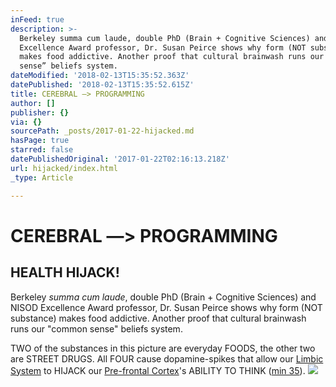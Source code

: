 ```yaml
---
inFeed: true
description: >-
  Berkeley summa cum laude, double PhD (Brain + Cognitive Sciences) and NISOD
  Excellence Award professor, Dr. Susan Peirce shows why form (NOT substance)
  makes food addictive. Another proof that cultural brainwash runs our “common
  sense” beliefs system.
dateModified: '2018-02-13T15:35:52.363Z'
datePublished: '2018-02-13T15:35:52.615Z'
title: CEREBRAL ―> PROGRAMMING
author: []
publisher: {}
via: {}
sourcePath: _posts/2017-01-22-hijacked.md
hasPage: true
starred: false
datePublishedOriginal: '2017-01-22T02:16:13.218Z'
url: hijacked/index.html
_type: Article

---
```

# **CEREBRAL ―\> PROGRAMMING**

## HEALTH HIJACK!

Berkeley _summa cum laude_, double PhD (Brain + Cognitive Sciences) and NISOD Excellence Award professor, Dr. Susan Peirce shows why form (NOT substance) makes food addictive. Another proof that cultural brainwash runs our "common sense" beliefs system.

TWO of the substances in this picture are everyday FOODS, the other two are STREET DRUGS. All FOUR cause dopamine-spikes that allow our [Limbic System][0] to HIJACK our [Pre-frontal Cortex][1]'s ABILITY TO THINK ([min 35][2]).
![](https://the-grid-user-content.s3-us-west-2.amazonaws.com/b02bc32b-5288-4c93-a8b7-fb7cbfea32a1.png)

[0]: https://www.reference.com/science/limbic-system-39014f3c7323b28c?qo=cdpArticles
[1]: https://www.reference.com/science/prefrontal-cortex-3a271896b743339b
[2]: https://www.youtube.com/watch?v=J5YvefCIqHk
